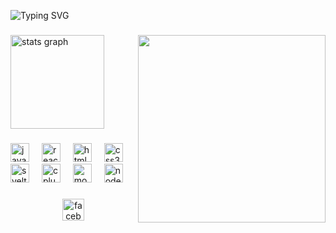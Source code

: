 <p align="center>
  <a href="https://git.io/typing-svg"><img src="https://readme-typing-svg.demolab.com?font=Press+Start+2P&size=20&pause=1000&color=9A45FF&center=true&vCenter=true&width=435&lines=Marian+Kent+O.+Manalo;" alt="Typing SVG" /></a>
</p>

###

<img align="right" height="300" src="https://media.giphy.com/media/v1.Y2lkPTc5MGI3NjExZ3RqaTF6bWF3bjBnZnZtcTVoZnV3N2h6Mzc5dzE1MTU1Y3NqMHVwbyZlcD12MV9pbnRlcm5hbF9naWZfYnlfaWQmY3Q9Zw/8dPbkqUb2p5XTvIXLx/giphy.gif"  />

###

<div align="left">
  <img src="https://github-readme-stats.vercel.app/api?username=bosaquak&hide_title=false&hide_rank=false&show_icons=true&include_all_commits=true&count_private=true&disable_animations=false&theme=dracula&locale=en&hide_border=false" height="150" alt="stats graph"  />
  
</div>

###

###

<div align="left">
  <img src="https://cdn.jsdelivr.net/gh/devicons/devicon/icons/javascript/javascript-original.svg" height="30" alt="javascript logo"  />
  <img width="12" />
  <img src="https://cdn.jsdelivr.net/gh/devicons/devicon/icons/react/react-original.svg" height="30" alt="react logo"  />
  <img width="12" />
  <img src="https://cdn.jsdelivr.net/gh/devicons/devicon/icons/html5/html5-original.svg" height="30" alt="html5 logo"  />
  <img width="12" />
  <img src="https://cdn.jsdelivr.net/gh/devicons/devicon/icons/css3/css3-original.svg" height="30" alt="css3 logo"  />
  <img width="12" />
  <img src="https://cdn.jsdelivr.net/gh/devicons/devicon/icons/svelte/svelte-original.svg" height="30" alt="svelte logo"  />
  <img width="12" />
  <img src="https://cdn.jsdelivr.net/gh/devicons/devicon/icons/cplusplus/cplusplus-original.svg" height="30" alt="cplusplus logo"  />
  <img width="12" />
  <img src="https://cdn.jsdelivr.net/gh/devicons/devicon/icons/mongodb/mongodb-original.svg" height="30" alt="mongodb logo"  />
  <img width="12" />
  <img src="https://cdn.jsdelivr.net/gh/devicons/devicon/icons/nodejs/nodejs-original.svg" height="30" alt="nodejs logo"  />
  <img width="12" />
 
</div>

###

<div align="center">
  <img src="https://img.shields.io/static/v1?message=Facebook&logo=facebook&label=&color=1877F2&logoColor=white&labelColor=&style=for-the-badge" height="35" alt="facebook logo"  />
</div>

###
